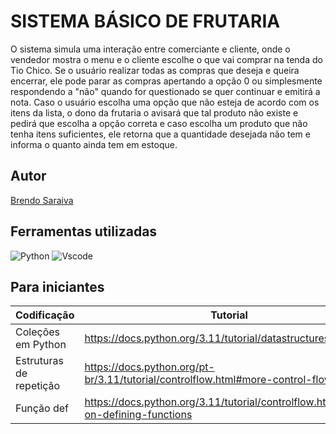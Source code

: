 # SISTEMA BÁSICO DE FRUTARIA

O sistema simula uma interação entre comerciante e cliente, onde o vendedor mostra o menu e o cliente escolhe
o que vai comprar na tenda do Tio Chico. Se o usuário realizar todas as compras que deseja e queira encerrar,
ele pode parar as compras apertando a opção 0 ou simplesmente respondendo a "não" quando for questionado se quer
continuar e emitirá a nota. Caso o usuário escolha uma opção que não esteja de acordo com os itens da lista, o
dono da frutaria o avisará que tal produto não existe e pedirá que escolha a opção correta e caso escolha um
produto que não tenha itens suficientes, ele retorna que a quantidade desejada não tem e informa o quanto ainda
tem em estoque. 

## Autor
[Brendo Saraiva](https://www.linkedin.com/in/brendo-saraiva-00981a184/)

## Ferramentas utilizadas
![Python](https://img.shields.io/badge/python-007ACC?style=for-the-badge&logo=python&logoColor=ffdd54)
![Vscode](https://img.shields.io/badge/Vscode-007ACC?style=for-the-badge&logo=visual-studio-code&logoColor=003550)


## Para iniciantes
| Codificação | Tutorial |
|-------------|----------|
| Coleções em Python | https://docs.python.org/3.11/tutorial/datastructures.html |
| Estruturas de repetição | https://docs.python.org/pt-br/3.11/tutorial/controlflow.html#more-control-flow-tools |
| Função def | https://docs.python.org/3.11/tutorial/controlflow.html#more-on-defining-functions |

